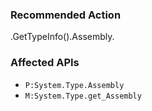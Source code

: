 ### Recommended Action
.GetTypeInfo().Assembly.

### Affected APIs
* `P:System.Type.Assembly`
* `M:System.Type.get_Assembly`
